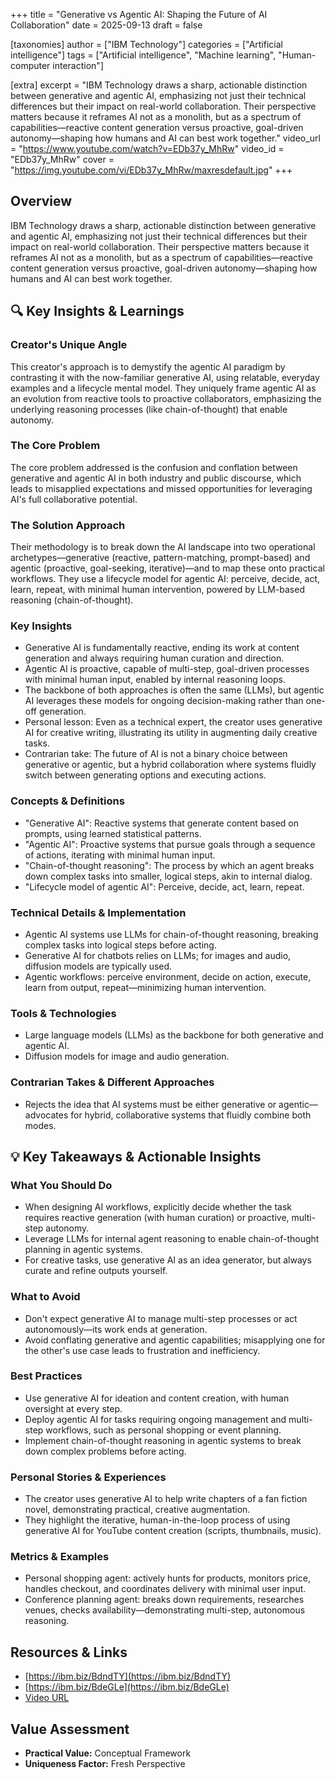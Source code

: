 +++
title = "Generative vs Agentic AI: Shaping the Future of AI Collaboration"
date = 2025-09-13
draft = false

[taxonomies]
author = ["IBM Technology"]
categories = ["Artificial intelligence"]
tags = ["Artificial intelligence", "Machine learning", "Human-computer interaction"]

[extra]
excerpt = "IBM Technology draws a sharp, actionable distinction between generative and agentic AI, emphasizing not just their technical differences but their impact on real-world collaboration. Their perspective matters because it reframes AI not as a monolith, but as a spectrum of capabilities—reactive content generation versus proactive, goal-driven autonomy—shaping how humans and AI can best work together."
video_url = "https://www.youtube.com/watch?v=EDb37y_MhRw"
video_id = "EDb37y_MhRw"
cover = "https://img.youtube.com/vi/EDb37y_MhRw/maxresdefault.jpg"
+++

## Overview

IBM Technology draws a sharp, actionable distinction between generative and agentic AI, emphasizing not just their technical differences but their impact on real-world collaboration. Their perspective matters because it reframes AI not as a monolith, but as a spectrum of capabilities—reactive content generation versus proactive, goal-driven autonomy—shaping how humans and AI can best work together.

## 🔍 Key Insights & Learnings

### Creator's Unique Angle
This creator's approach is to demystify the agentic AI paradigm by contrasting it with the now-familiar generative AI, using relatable, everyday examples and a lifecycle mental model. They uniquely frame agentic AI as an evolution from reactive tools to proactive collaborators, emphasizing the underlying reasoning processes (like chain-of-thought) that enable autonomy.

### The Core Problem
The core problem addressed is the confusion and conflation between generative and agentic AI in both industry and public discourse, which leads to misapplied expectations and missed opportunities for leveraging AI's full collaborative potential.

### The Solution Approach
Their methodology is to break down the AI landscape into two operational archetypes—generative (reactive, pattern-matching, prompt-based) and agentic (proactive, goal-seeking, iterative)—and to map these onto practical workflows. They use a lifecycle model for agentic AI: perceive, decide, act, learn, repeat, with minimal human intervention, powered by LLM-based reasoning (chain-of-thought).

### Key Insights
- Generative AI is fundamentally reactive, ending its work at content generation and always requiring human curation and direction.
- Agentic AI is proactive, capable of multi-step, goal-driven processes with minimal human input, enabled by internal reasoning loops.
- The backbone of both approaches is often the same (LLMs), but agentic AI leverages these models for ongoing decision-making rather than one-off generation.
- Personal lesson: Even as a technical expert, the creator uses generative AI for creative writing, illustrating its utility in augmenting daily creative tasks.
- Contrarian take: The future of AI is not a binary choice between generative or agentic, but a hybrid collaboration where systems fluidly switch between generating options and executing actions.

### Concepts & Definitions
- "Generative AI": Reactive systems that generate content based on prompts, using learned statistical patterns.
- "Agentic AI": Proactive systems that pursue goals through a sequence of actions, iterating with minimal human input.
- "Chain-of-thought reasoning": The process by which an agent breaks down complex tasks into smaller, logical steps, akin to internal dialog.
- "Lifecycle model of agentic AI": Perceive, decide, act, learn, repeat.

### Technical Details & Implementation
- Agentic AI systems use LLMs for chain-of-thought reasoning, breaking complex tasks into logical steps before acting.
- Generative AI for chatbots relies on LLMs; for images and audio, diffusion models are typically used.
- Agentic workflows: perceive environment, decide on action, execute, learn from output, repeat—minimizing human intervention.

### Tools & Technologies
- Large language models (LLMs) as the backbone for both generative and agentic AI.
- Diffusion models for image and audio generation.

### Contrarian Takes & Different Approaches
- Rejects the idea that AI systems must be either generative or agentic—advocates for hybrid, collaborative systems that fluidly combine both modes.

## 💡 Key Takeaways & Actionable Insights

### What You Should Do
- When designing AI workflows, explicitly decide whether the task requires reactive generation (with human curation) or proactive, multi-step autonomy.
- Leverage LLMs for internal agent reasoning to enable chain-of-thought planning in agentic systems.
- For creative tasks, use generative AI as an idea generator, but always curate and refine outputs yourself.

### What to Avoid
- Don't expect generative AI to manage multi-step processes or act autonomously—its work ends at generation.
- Avoid conflating generative and agentic capabilities; misapplying one for the other's use case leads to frustration and inefficiency.

### Best Practices
- Use generative AI for ideation and content creation, with human oversight at every step.
- Deploy agentic AI for tasks requiring ongoing management and multi-step workflows, such as personal shopping or event planning.
- Implement chain-of-thought reasoning in agentic systems to break down complex problems before acting.

### Personal Stories & Experiences
- The creator uses generative AI to help write chapters of a fan fiction novel, demonstrating practical, creative augmentation.
- They highlight the iterative, human-in-the-loop process of using generative AI for YouTube content creation (scripts, thumbnails, music).

### Metrics & Examples
- Personal shopping agent: actively hunts for products, monitors price, handles checkout, and coordinates delivery with minimal user input.
- Conference planning agent: breaks down requirements, researches venues, checks availability—demonstrating multi-step, autonomous reasoning.

## Resources & Links

- [https://ibm.biz/BdndTY](https://ibm.biz/BdndTY)
- [https://ibm.biz/BdeGLe](https://ibm.biz/BdeGLe)
- [Video URL](https://www.youtube.com/watch?v=EDb37y_MhRw)

## Value Assessment
- **Practical Value:** Conceptual Framework
- **Uniqueness Factor:** Fresh Perspective

